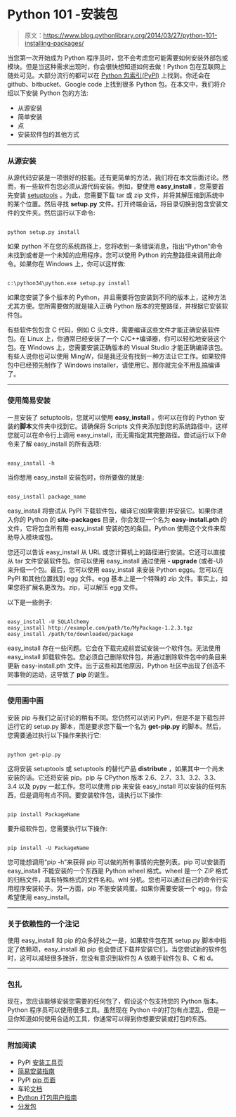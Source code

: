 # Python 101 -安装包

> 原文：<https://www.blog.pythonlibrary.org/2014/03/27/python-101-installing-packages/>

当您第一次开始成为 Python 程序员时，您不会考虑您可能需要如何安装外部包或模块。但是当这种需求出现时，你会很快想知道如何去做！Python 包在互联网上随处可见。大部分流行的都可以在 [Python 包索引(PyPI)](https://pypi.python.org/pypi) 上找到。你还会在 github、bitbucket、Google code 上找到很多 Python 包。在本文中，我们将介绍以下安装 Python 包的方法:

*   从源安装
*   简单安装
*   点
*   安装软件包的其他方式

* * *

### 从源安装

从源代码安装是一项很好的技能。还有更简单的方法，我们将在本文后面讨论。然而，有一些软件包您必须从源代码安装。例如，要使用 **easy_install** ，您需要首先安装 [setuptools](https://pypi.python.org/pypi/setuptools) 。为此，您需要下载 tar 或 zip 文件，并将其解压缩到系统中的某个位置。然后寻找 **setup.py** 文件。打开终端会话，将目录切换到包含安装文件的文件夹。然后运行以下命令:

```

python setup.py install

```

如果 python 不在您的系统路径上，您将收到一条错误消息，指出“Python”命令未找到或者是一个未知的应用程序。您可以使用 Python 的完整路径来调用此命令。如果你在 Windows 上，你可以这样做:

```

c:\python34\python.exe setup.py install

```

如果您安装了多个版本的 Python，并且需要将包安装到不同的版本上，这种方法尤其方便。您所需要做的就是输入正确 Python 版本的完整路径，并根据它安装软件包。

有些软件包包含 C 代码，例如 C 头文件，需要编译这些文件才能正确安装软件包。在 Linux 上，你通常已经安装了一个 C/C++编译器，你可以轻松地安装这个包。在 Windows 上，您需要安装正确版本的 Visual Studio 才能正确编译该包。有些人说你也可以使用 MingW，但是我还没有找到一种方法让它工作。如果软件包中已经预先制作了 Windows installer，请使用它。那你就完全不用乱搞编译了。

* * *

### 使用简易安装

一旦安装了 setuptools，您就可以使用 **easy_install** 。你可以在你的 Python 安装的**脚本**文件夹中找到它。请确保将 Scripts 文件夹添加到您的系统路径中，这样您就可以在命令行上调用 easy_install，而无需指定其完整路径。尝试运行以下命令来了解 easy_install 的所有选项:

```

easy_install -h

```

当你想用 easy_install 安装包时，你所要做的就是:

```

easy_install package_name

```

easy_install 将尝试从 PyPI 下载软件包，编译它(如果需要)并安装它。如果你进入你的 Python 的 **site-packages** 目录，你会发现一个名为 **easy-install.pth** 的文件，它将包含所有用 easy_install 安装的包的条目。Python 使用这个文件来帮助导入模块或包。

您还可以告诉 easy_install 从 URL 或您计算机上的路径进行安装。它还可以直接从 tar 文件安装软件包。你可以使用 easy_install 通过使用 **- upgrade** (或者-U)来升级一个包。最后，您可以使用 easy_install 来安装 Python eggs。您可以在 PyPI 和其他位置找到 egg 文件。egg 基本上是一个特殊的 zip 文件。事实上，如果您将扩展名更改为。zip，可以解压 egg 文件。

以下是一些例子:

```

easy_install -U SQLAlchemy
easy_install http://example.com/path/to/MyPackage-1.2.3.tgz
easy_install /path/to/downloaded/package

```

easy_install 存在一些问题。它会在下载完成前尝试安装一个软件包。无法使用 easy_install 卸载软件包。您必须自己删除软件包，并通过删除软件包中的条目来更新 easy-install.pth 文件。出于这些和其他原因，Python 社区中出现了创造不同事物的运动，这导致了 **pip** 的诞生。

* * *

### 使用画中画

安装 pip 与我们之前讨论的稍有不同。您仍然可以访问 PyPI，但是不是下载包并运行它的 setup.py 脚本，而是要求您下载一个名为 **get-pip.py** 的脚本。然后，您需要通过执行以下操作来执行它:

```

python get-pip.py

```

这将安装 setuptools 或 setuptools 的替代产品 **distribute** ，如果其中一个尚未安装的话。它还将安装 pip。pip 与 CPython 版本 2.6、2.7、3.1、3.2、3.3、3.4 以及 pypy 一起工作。您可以使用 pip 来安装 easy_install 可以安装的任何东西，但是调用有点不同。要安装软件包，请执行以下操作:

```

pip install PackageName

```

要升级软件包，您需要执行以下操作:

```

pip install -U PackageName

```

您可能想调用“pip -h”来获得 pip 可以做的所有事情的完整列表。pip 可以安装而 easy_install 不能安装的一个东西是 Python wheel 格式。wheel 是一个 ZIP 格式的归档文件，具有特殊格式的文件名和。whl 分机。您也可以通过自己的命令行实用程序安装轮子。另一方面，pip 不能安装鸡蛋。如果你需要安装一个 egg，你会希望使用 easy_install。

* * *

### 关于依赖性的一个注记

使用 easy_install 和 pip 的众多好处之一是，如果软件包在其 setup.py 脚本中指定了依赖项，easy_install 和 pip 也会尝试下载并安装它们。当您尝试新的软件包时，这可以减轻很多挫折，您没有意识到软件包 A 依赖于软件包 B、C 和 d。

* * *

### 包扎

现在，您应该能够安装您需要的任何包了，假设这个包支持您的 Python 版本。Python 程序员可以使用很多工具。虽然现在 Python 中的打包有点混乱，但是一旦你知道如何使用合适的工具，你通常可以得到你想要安装或打包的东西。

* * *

### 附加阅读

*   PyPI [安装工具页](https://pypi.python.org/pypi/setuptools)
*   [简易安装指南](https://pythonhosted.org/setuptools/easy_install.html)
*   PyPI [pip 页面](https://pypi.python.org/pypi/pip)
*   车轮[文档](http://wheel.readthedocs.org/en/latest/)
*   [Python 打包用户指南](https://python-packaging-user-guide.readthedocs.org/en/latest/index.html)
*   [分发包](https://pypi.python.org/pypi/distribute/0.7.3)